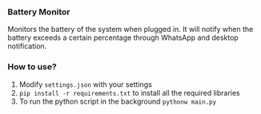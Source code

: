 ### Battery Monitor
 Monitors the battery of the system when plugged in. It will notify when the battery exceeds a certain percentage through WhatsApp and desktop notification.
 
 ### How to use?
 1. Modify `settings.json` with your settings
 2. `pip install -r requirements.txt` to install all the required libraries
 3. To run the python script in the background `pythonw main.py`
 
